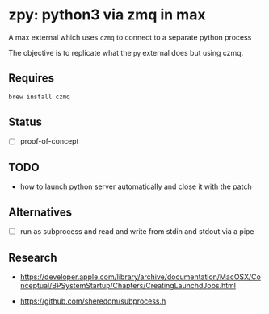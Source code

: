 # zpy: python3 via zmq in max

A max external which uses `czmq` to connect to a separate python process

The objective is to replicate what the `py` external does but using czmq.

## Requires

```bash
brew install czmq
```

## Status

- [ ] proof-of-concept

## TODO

- how to launch python server automatically and close it with the patch

## Alternatives

- [ ] run as subprocess and read and write from stdin and stdout via a pipe

## Research

- <https://developer.apple.com/library/archive/documentation/MacOSX/Conceptual/BPSystemStartup/Chapters/CreatingLaunchdJobs.html>

- <https://github.com/sheredom/subprocess.h>
